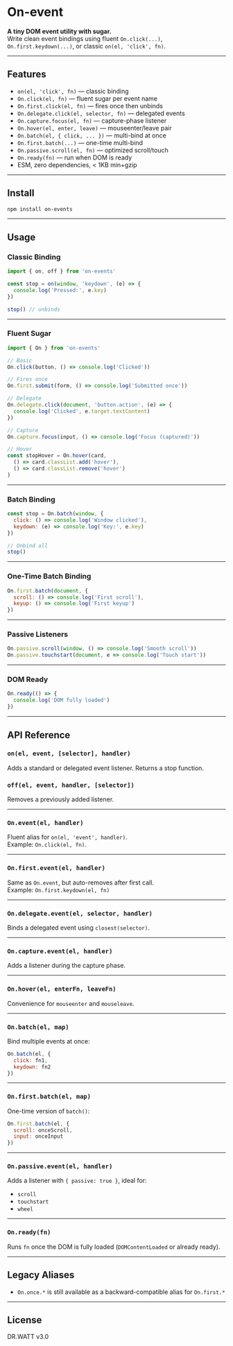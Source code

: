 # On-event

**A tiny DOM event utility with sugar.**  
Write clean event bindings using fluent `On.click(...)`, `On.first.keydown(...)`, or classic `on(el, 'click', fn)`.

---

## Features

- `on(el, 'click', fn)` — classic binding
- `On.click(el, fn)` — fluent sugar per event name
- `On.first.click(el, fn)` — fires once then unbinds
- `On.delegate.click(el, selector, fn)` — delegated events
- `On.capture.focus(el, fn)` — capture-phase listener
- `On.hover(el, enter, leave)` — mouseenter/leave pair
- `On.batch(el, { click, ... })` — multi-bind at once
- `On.first.batch(...)` — one-time multi-bind
- `On.passive.scroll(el, fn)` — optimized scroll/touch
- `On.ready(fn)` — run when DOM is ready
- ESM, zero dependencies, < 1KB min+gzip

---

## Install

```bash
npm install on-events
```

---

## Usage

### Classic Binding

```js
import { on, off } from 'on-events'

const stop = on(window, 'keydown', (e) => {
  console.log('Pressed:', e.key)
})

stop() // unbinds
```

---

### Fluent Sugar

```js
import { On } from 'on-events'

// Basic
On.click(button, () => console.log('Clicked'))

// Fires once
On.first.submit(form, () => console.log('Submitted once'))

// Delegate
On.delegate.click(document, 'button.action', (e) => {
  console.log('Clicked', e.target.textContent)
})

// Capture
On.capture.focus(input, () => console.log('Focus (captured)'))

// Hover
const stopHover = On.hover(card,
  () => card.classList.add('hover'),
  () => card.classList.remove('hover')
)
```

---

### Batch Binding

```js
const stop = On.batch(window, {
  click: () => console.log('Window clicked'),
  keydown: (e) => console.log('Key:', e.key)
})

// Unbind all
stop()
```

---

### One-Time Batch Binding

```js
On.first.batch(document, {
  scroll: () => console.log('First scroll'),
  keyup: () => console.log('First keyup')
})
```

---

### Passive Listeners

```js
On.passive.scroll(window, () => console.log('Smooth scroll'))
On.passive.touchstart(document, e => console.log('Touch start'))
```

---

### DOM Ready

```js
On.ready(() => {
  console.log('DOM fully loaded')
})
```

---

## API Reference

### `on(el, event, [selector], handler)`

Adds a standard or delegated event listener. Returns a stop function.

### `off(el, event, handler, [selector])`

Removes a previously added listener.

---

### `On.event(el, handler)`

Fluent alias for `on(el, 'event', handler)`.  
Example: `On.click(el, fn)`.

---

### `On.first.event(el, handler)`

Same as `On.event`, but auto-removes after first call.  
Example: `On.first.keydown(el, fn)`

---

### `On.delegate.event(el, selector, handler)`

Binds a delegated event using `closest(selector)`.

---

### `On.capture.event(el, handler)`

Adds a listener during the capture phase.

---

### `On.hover(el, enterFn, leaveFn)`

Convenience for `mouseenter` and `mouseleave`.

---

### `On.batch(el, map)`

Bind multiple events at once:
```js
On.batch(el, {
  click: fn1,
  keydown: fn2
})
```

---

### `On.first.batch(el, map)`

One-time version of `batch()`:
```js
On.first.batch(el, {
  scroll: onceScroll,
  input: onceInput
})
```

---

### `On.passive.event(el, handler)`

Adds a listener with `{ passive: true }`, ideal for:
- `scroll`
- `touchstart`
- `wheel`

---

### `On.ready(fn)`

Runs `fn` once the DOM is fully loaded (`DOMContentLoaded` or already ready).

---

## Legacy Aliases

- `On.once.*` is still available as a backward-compatible alias for `On.first.*`

---

## License

DR.WATT v3.0
